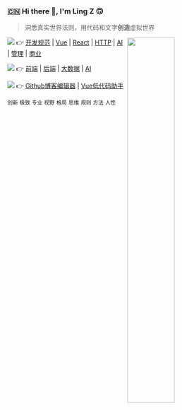 ### :cn: Hi there 👋, I'm Ling Z 🙃

> 洞悉真实世界法则，用代码和文字**创造**虚拟世界

<img align="right" width="46%" src="https://github-readme-stats.vercel.app/api?username=zhanglingme&show_icons=true&icon_color=0366d6&text_color=24292e&bg_color=ffffff&hide_title=true" />

<img src="https://img.shields.io/badge/-博客/手册-orange" style="margin-top: -20px"/> 👉
[开发规范](https://github.com/zhanglingme/standard) | [Vue](https://github.com/zhanglingme/blog/labels/Vue) | [React](https://github.com/zhanglingme/blog/labels/React)  | [HTTP](https://github.com/zhanglingme/blog/labels/http) | [AI](https://github.com/zhanglingme/blog/labels/ai) | [管理](https://github.com/zhanglingme/blog/labels/management) | [商业](https://github.com/zhanglingme/blog/labels/business)

<img src="https://img.shields.io/badge/-架构体系-yellow" /> 👉
[前端](https://github.com/zhanglingme/blog/issues/22) | [后端](https://github.com/zhanglingme/blog/issues/23)  | [大数据](https://github.com/zhanglingme?tab=repositories&q=data) | [AI](https://github.com/zhanglingme?tab=repositories&q=ai)

<img src="https://img.shields.io/badge/-开源项目-green" /> 👉
[Github博客编辑器](vscode-github-blog-editor) | [Vue低代码助手](vscode-vue-block)

`创新` `极致` `专业` `视野` `格局` `思维` `规则` `方法` `人性`

<!-- 此处公众号二维码、各大平台链接(掘金，知乎，web博客，微博)、作品/书籍/商业项目链接 -->

<!--
**zhanglingx/zhanglingx** is a ✨ _special_ ✨ repository because its `README.md` (this file) appears on your GitHub profile.

Here are some ideas to get you started:

- 🔭 I’m currently working on ...
- 🌱 I’m currently learning ...
- 👯 I’m looking to collaborate on ...
- 🤔 I’m looking for help with ...
- 💬 Ask me about ...
- 📫 How to reach me: ...
- 😄 Pronouns: ...
- ⚡ Fun fact: ...
-->

